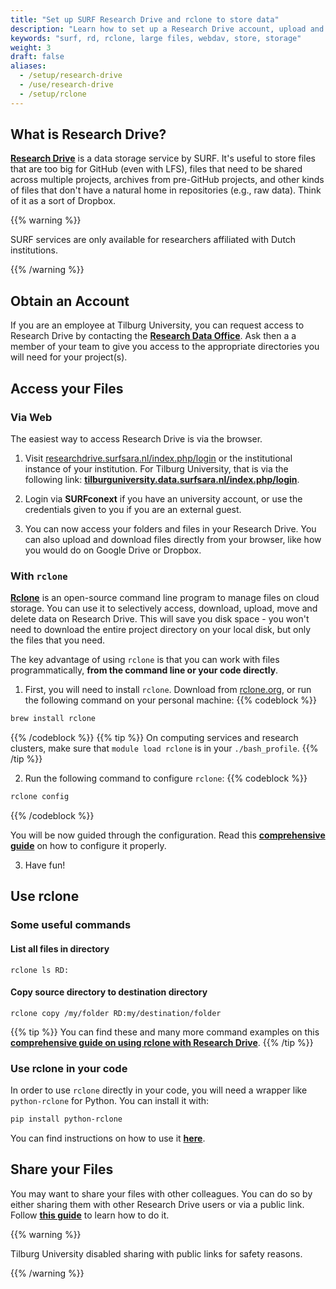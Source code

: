 ```yaml
---
title: "Set up SURF Research Drive and rclone to store data"
description: "Learn how to set up a Research Drive account, upload and download files, share files and folders, and use rclone to selectively retrieve files from command line and code."
keywords: "surf, rd, rclone, large files, webdav, store, storage"
weight: 3
draft: false
aliases:
  - /setup/research-drive
  - /use/research-drive
  - /setup/rclone
---
```


## What is Research Drive?

**[Research Drive](https://www.surf.nl/en/research-drive-securely-and-easily-store-and-share-research-data)** is a data storage service by SURF. It's useful to store files that are too big for GitHub (even with LFS), files that need to be shared across multiple projects, archives from pre-GitHub projects, and other kinds of files that don't have a natural home in repositories (e.g., raw data). Think of it as a sort of Dropbox.

{{% warning %}}

SURF services are only available for researchers affiliated with Dutch institutions.

{{% /warning %}}

## Obtain an Account

If you are an employee at Tilburg University, you can request access to Research Drive by contacting the **[Research Data Office](https://www.tilburguniversity.edu/intranet/research-support-portal/rdm/advice)**. Ask then a a member of your team to give you access to the appropriate directories you will need for your project(s).

## Access your Files

### Via Web

The easiest way to access Research Drive is via the browser.

1. Visit [researchdrive.surfsara.nl/index.php/login](https://researchdrive.surfsara.nl/index.php/login) or the institutional instance of your institution. For Tilburg University, that is via the following link: **[tilburguniversity.data.surfsara.nl/index.php/login](https://tilburguniversity.data.surfsara.nl/index.php/login)**.

2. Login via **SURFconext** if you have an university account, or use the credentials given to you if you are an external guest.

3. You can now access your folders and files in your Research Drive. You can also upload and download files directly from your browser, like how you would do on Google Drive or Dropbox.

### With `rclone`

**[Rclone](https://rclone.org)** is an open-source command line program to manage files on cloud storage. You can use it to selectively access, download, upload, move and delete data on Research Drive. This will save you disk space - you won't need to download the entire project directory on your local disk, but only the files that you need.

The key advantage of using `rclone` is that you can work with files programmatically, **from the command line or your code directly**.

1. First, you will need to install `rclone`. Download from [rclone.org](https://rclone.org/downloads/), or run the following command on your personal machine:
{{% codeblock %}}
```bash
brew install rclone
```
{{% /codeblock %}}
{{% tip %}}
On computing services and research clusters, make sure that `module load rclone` is in your `./bash_profile`.
{{% /tip %}}

2. Run the following command to configure `rclone`:
{{% codeblock %}}
```bash
rclone config
```
{{% /codeblock %}}

You will be now guided through the configuration. Read this **[comprehensive guide](https://wiki.surfnet.nl/display/RDRIVE/4.+Access+Research+Drive+via+Rclone)** on how to configure it properly.

3. Have fun!

## Use rclone

### Some useful commands

#### List all files in directory
```
rclone ls RD:
```

#### Copy source directory to destination directory
```
rclone copy /my/folder RD:my/destination/folder
```

{{% tip %}}
You can find these and many more command examples on this **[comprehensive guide on using rclone with Research Drive](https://wiki.surfnet.nl/display/RDRIVE/4.+Access+Research+Drive+via+Rclone)**.
{{% /tip %}}

### Use rclone in your code

In order to use `rclone` directly in your code, you will need a wrapper like `python-rclone` for Python. You can install it with:
```bash
pip install python-rclone
```

You can find instructions on how to use it **[here](https://pypi.org/project/python-rclone/)**.

## Share your Files

You may want to share your files with other colleagues. You can do so by either sharing them with other Research Drive users or via a public link. Follow **[this guide](https://wiki.surfnet.nl/display/RDRIVE/How+to+share+a+folder+or+file)** to learn how to do it.

{{% warning %}}

Tilburg University disabled sharing with public links for safety reasons.

{{% /warning %}}
